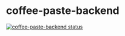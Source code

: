 # coffee-paste-backend

[![coffee-paste-backend status](https://github.com/coffee-paste/coffee-paste-backend/workflows/coffee-paste-backend/badge.svg?branch=main)](https://github.com/coffee-paste/coffee-paste-backend/actions)